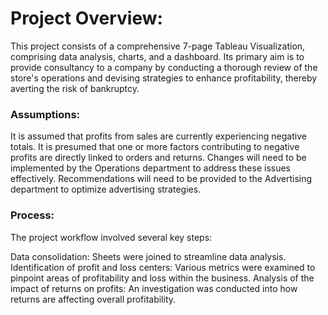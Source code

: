 # Project Overview:

This project consists of a comprehensive 7-page Tableau Visualization, comprising data analysis, charts, and a dashboard. Its primary aim is to provide consultancy to a company by conducting a thorough review of the store's operations and devising strategies to enhance profitability, thereby averting the risk of bankruptcy.
### Assumptions:

It is assumed that profits from sales are currently experiencing negative totals.
It is presumed that one or more factors contributing to negative profits are directly linked to orders and returns.
Changes will need to be implemented by the Operations department to address these issues effectively.
Recommendations will need to be provided to the Advertising department to optimize advertising strategies.

### Process:

The project workflow involved several key steps:

Data consolidation: Sheets were joined to streamline data analysis.
Identification of profit and loss centers: Various metrics were examined to pinpoint areas of profitability and loss within the business.
Analysis of the impact of returns on profits: An investigation was conducted into how returns are affecting overall profitability.
